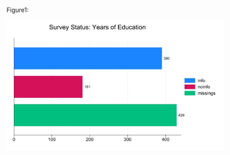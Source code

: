 
Figure1: 

![My Picture](https://github.com/gui2de/ppol6818-group-poverty/blob/hfc/Design/02_outputs/SurveyStatus_yrs_educ.jpg)



